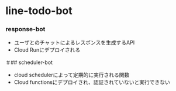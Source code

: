 # line-todo-bot
### response-bot
- ユーザとのチャットによるレスポンスを生成するAPI
- Cloud Runにデプロイされる

＃## scheduler-bot
- cloud schedulerによって定期的に実行される関数
- Cloud functionsにデプロイされ、認証されていないと実行できない
